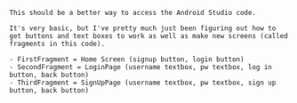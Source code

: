    This should be a better way to access the Android Studio code.

    It's very basic, but I've pretty much just been figuring out how to get buttons and text boxes to work as well as make new screens (called fragments in this code).

    - FirstFragment = Home Screen (signup button, login button)
    - SecondFragment = LoginPage (username textbox, pw textbox, log in button, back button)
    - ThirdFragment = SignUpPage (username textbox, pw textbox, sign up button, back button)
